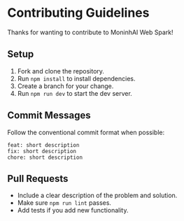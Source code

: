 # Contributing Guidelines

Thanks for wanting to contribute to MoninhAI Web Spark!

## Setup

1. Fork and clone the repository.
2. Run `npm install` to install dependencies.
3. Create a branch for your change.
4. Run `npm run dev` to start the dev server.

## Commit Messages

Follow the conventional commit format when possible:

```
feat: short description
fix: short description
chore: short description
```

## Pull Requests

- Include a clear description of the problem and solution.
- Make sure `npm run lint` passes.
- Add tests if you add new functionality.

